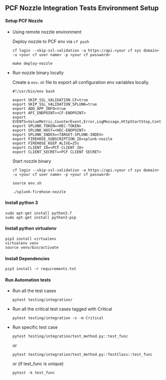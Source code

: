 ## PCF Nozzle Integration Tests Environment Setup

#### Setup PCF Nozzle
 - Using remote nozzle environment

    Deploy nozzle to PCF env via `cf push`
    ```
    cf login --skip-ssl-validation -a https://api.<your cf sys domain> -u <your cf user name> -p <your cf password>
    
    make deploy-nozzle
    ```
 - Run nozzle binary locally

    Create a `env.sh` file to export all configuration env variables locally.
    ``````
    #!/usr/bin/env bash
     
    export SKIP_SSL_VALIDATION_CF=true
    export SKIP_SSL_VALIDATION_SPLUNK=true
    export ADD_APP_INFO=true
    export API_ENDPOINT=<CF-ENDPOINT>
    export EVENTS=ValueMetric,CounterEvent,Error,LogMessage,HttpStartStop,ContainerMetric
    export SPLUNK_TOKEN=<HEC-TOKEN>
    export SPLUNK_HOST=<HEC-ENDPOINT>
    export SPLUNK_INDEX=<TARGET-SPLUNK-INDEX>
    export FIREHOSE_SUBSCRIPTION_ID=splunk-nozzle
    export FIREHOSE_KEEP_ALIVE=25s
    export CLIENT_ID=<PCF CLIENT ID>
    export CLIENT_SECRET=<PCF CLIENT SECRET>
    ``````
    Start nozzle binary
    ```
    cf login --skip-ssl-validation -a https://api.<your cf sys domain> -u <your cf user name> -p <your cf password>
    
    source env.sh
    
    ./splunk-firehose-nozzle
    ```
#### Install python 3

    sudo apt-get install python3.7
    sudo apt-get install python3-pip
    
#### Install python virtualenv

    pip3 install virtualenv
    virtualenv venv
    source venv/bin/activate

#### Install Dependencies

    pip3 install -r requirements.txt

#### Run Automation tests

  - Run all the test cases
      ```
      pytest testing/integration/
      ```

  - Run all the critical test cases tagged with Critical
      ```
      pytest testing/integration -v -m Critical
      ```
    
  - Run specific test case
      ```
      pytest testing/integration/test_method.py::test_func
      ```
      or
      ```
      pytest testing/integration/test_method.py::TestClass::test_func
      ```
      or (if test_func is unique)
      ```
      pytest -k test_func
      ```